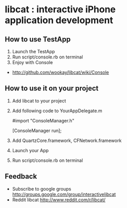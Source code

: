 libcat : interactive iPhone application development
===================================================


How to use TestApp
------------------
1. Launch the TestApp
2. Run script/console.rb on terminal
3. Enjoy with Console
  * <http://github.com/wookay/libcat/wiki/Console>


How to use it on your project
-----------------------------
1. Add libcat to your project
2. Add following code to YourAppDelegate.m

	#import "ConsoleManager.h"
	
	[ConsoleManager run];


3. Add QuartzCore.framework, CFNetwork.framework
4. Launch your App
5. Run script/console.rb on terminal


Feedback
--------
 * Subscribe to google groups <http://groups.google.com/group/interactivelibcat>
 * Reddit libcat <http://www.reddit.com/r/libcat/>
